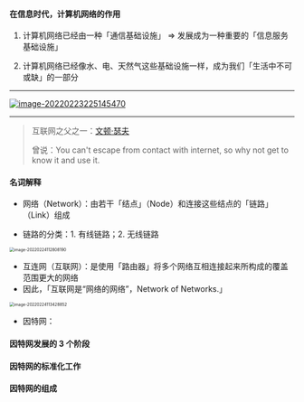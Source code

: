 #### 在信息时代，计算机网络的作用

1. 计算机网络已经由一种「通信基础设施」 => 发展成为一种重要的「信息服务基础设施」

2. 计算机网络已经像水、电、天然气这些基础设施一样，成为我们「生活中不可或缺」的一部分

---

[![image-20220223225145470](https://gitee.com/pj-l/imgs-1/raw/master/image-20220223225145470.png)](https://www.cnnic.net.cn)

---

> 互联网之父之一：[文顿·瑟夫](https://zh.wikipedia.org/wiki/%E6%96%87%E9%A0%93%C2%B7%E7%91%9F%E5%A4%AB)
>
> 曾说：You can't escape from contact with internet, so why not get to know it and use it.

#### 名词解释

- 网络（Network）：由若干「结点」（Node）和连接这些结点的「链路」（Link）组成

- 链路的分类：1. 有线链路；2. 无线链路

<img src="https://gitee.com/pj-l/imgs-1/raw/master/image-20220224112808190.png" alt="image-20220224112808190" style="zoom:50%;" />

- 互连网（互联网）：是使用「路由器」将多个网络互相连接起来所构成的覆盖范围更大的网络
- 因此，「互联网是“网络的网络”，Network of Networks.」

<img src="https://gitee.com/pj-l/imgs-1/raw/master/image-20220224113428852.png" alt="image-20220224113428852" style="zoom: 50%;" />

- 因特网：

#### 因特网发展的 3 个阶段



#### 因特网的标准化工作



#### 因特网的组成

